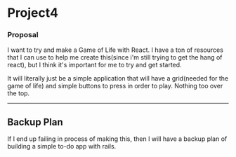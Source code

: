 # Project4

### Proposal

I want to try and make a Game of Life with React. I have a ton of resources that I can use to help me create this(since i'm still trying to get the hang of react), but I think it's important for me to try and get started.

It will literally just be a simple application that will have a grid(needed for the game of life) and simple buttons to press in order to play. Nothing too over the top.

---

## Backup Plan

If I end up failing in process of making this, then I will have a backup plan of building a simple to-do app with rails.
